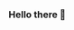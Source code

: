 ### Hello there 👋

<!--
**azax25547/azax25547** is a ✨ _special_ ✨ repository because its `README.md` (this file) appears on your GitHub profile.

### Glad to see you here! 🤩 &nbsp; ![](https://visitor-badge.glitch.me/badge?page_id=azax25547.azax25547)

I am NooB.

[![website](https://img.shields.io/badge/PortfolioWebsite-azax25547.github.io-2648ff?style=flat-square&logo=google-chrome)](https://azax25547.github.io/)

### My Noobity:

- 🛠 I’m currently working with My Favourite Programming language <b>HTML</b>💻.
- 👨🏻‍💻 I'm learning Full Stack Development 🚀. LOLLLLLLLLLLLLLL
- 💬 Don't ask me about anything [here](https://google.com)! I am happy to help. 
- ⚡ Fun fact:<b> Maa C*** padi he and tum fun dhund rahe ho, m not funny. </b> Fun Naa: Medium saala chutiya he, bc padhne ke liye bi Subscription 
- 📫 How to reach me: Worthless, wont get anything from a NOOb.

### Languages and Tools:

<code><img height="20" src="https://raw.githubusercontent.com/github/explore/80688e429a7d4ef2fca1e82350fe8e3517d3494d/topics/python/python.png"></code>
<code><img height="20" src="https://raw.githubusercontent.com/github/explore/80688e429a7d4ef2fca1e82350fe8e3517d3494d/topics/javascript/javascript.png"></code>
<code><img height="20" src="https://raw.githubusercontent.com/github/explore/80688e429a7d4ef2fca1e82350fe8e3517d3494d/topics/react/react.png"></code>
<code><img height="20" src="https://raw.githubusercontent.com/github/explore/80688e429a7d4ef2fca1e82350fe8e3517d3494d/topics/graphql/graphql.png"></code>
<code><img height="20" src="https://raw.githubusercontent.com/github/explore/80688e429a7d4ef2fca1e82350fe8e3517d3494d/topics/nodejs/nodejs.png"></code>
<code><img height="20" src="https://raw.githubusercontent.com/github/explore/80688e429a7d4ef2fca1e82350fe8e3517d3494d/topics/npm/npm.png"></code>
<code><img height="20" src="https://raw.githubusercontent.com/github/explore/80688e429a7d4ef2fca1e82350fe8e3517d3494d/topics/terminal/terminal.png"></code>
![Github stats](https://github-readme-stats.vercel.app/api?username=azax25547&show_icons=true&hide_border=true)

#

<div align="center">

### Show some ❤️ by starring some of the repositories!

</div>
